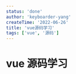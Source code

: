 ```yaml
---
status: 'done'
author: 'keyboarder-yang'
createTime: '2022-06-26'
title: 'vue源码学习'
tags: ['vue', '源码']
---
```

# vue 源码学习
